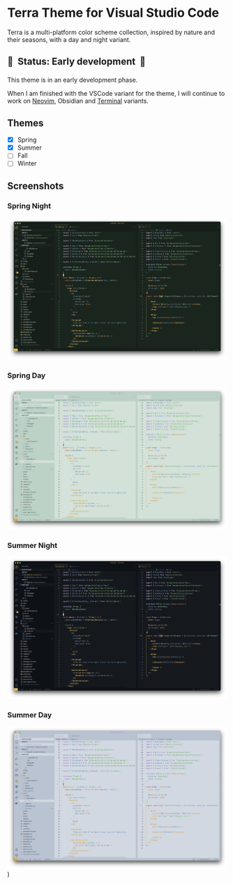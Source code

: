 # Terra Theme for Visual Studio Code

Terra is a multi-platform color scheme collection, inspired by nature and their seasons, with a day and night variant.

## 🚧 &nbsp;Status: Early development &nbsp;🚧</p>

This theme is in an early development phase.

When I am finished with the VSCode variant for the theme, I will continue to work on [Neovim](https://github.com/terra-theme/nvim), Obsidian and [Terminal](https://github.com/terra-theme/terminal) variants.

## Themes

- [x] Spring
- [x] Summer
- [ ] Fall
- [ ] Winter

## Screenshots

### Spring Night

![Spring Night](assets/spring-night_0-2-0.png)

### Spring Day

![Spring Day](assets/spring-day_0-2-0.png)

### Summer Night

![Summer Night](assets/summer-night_0-2-0.png)

### Summer Day

![Summer Day](assets/summer-day_0-2-0.png))
